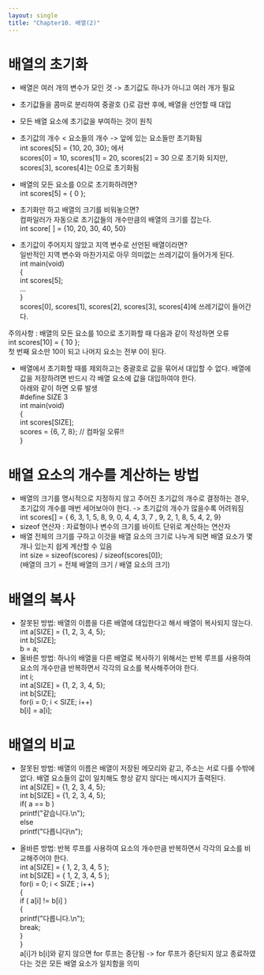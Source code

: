 ```yaml
---
layout: single
title: "Chapter10. 배열(2)"
---
```


# 배열의 초기화

+ 배열은 여러 개의 변수가 모인 것 -> 초기값도 하나가 아니고 여러 개가 필요   
+ 초기값들을 콤마로 분리하여 중괄호 {}로 감싼 후에, 배열을 선언할 때 대입   
+ 모든 배열 요소에 초기값을 부여하는 것이 원칙   
+ 초기값의 개수 < 요소들의 개수 -> 앞에 있는 요소들만 초기화됨   
int scores[5] = {10, 20, 30}; 에서   
scores[0] = 10, scores[1] = 20, scores[2] = 30 으로 초기화 되지만, scores[3], scores[4]는 0으로 초기화됨   

+ 배열의 모든 요소를 0으로 초기화하려면?   
int scores[5] = { 0 };   
+ 초기화만 하고 배열의 크기를 비워놓으면?   
컴파일러가 자동으로 초기값들의 개수만큼의 배열의 크기를 잡는다.   
int score[ ] = {10, 20, 30, 40, 50}   
+ 초기값이 주어지지 않았고 지역 변수로 선언된 배열이라면?   
일반적인 지역 변수와 마찬가지로 아무 의미없는 쓰레기값이 들어가게 된다.   
int main(void)   
{   
  int scores[5];   
  ...   
}   
scores[0], scores[1], scores[2], scores[3], scores[4]에 쓰레기값이 들어간다.   

주의사항 : 배열의 모든 요소를 10으로 초기화할 때 다음과 같이 작성하면 오류   
int scores[10] = { 10 };   
첫 번째 요소만 10이 되고 나머지 요소는 전부 0이 된다.   

+ 배열에서 초기화할 때를 제외하고는 중괄호로 값을 묶어서 대입할 수 없다. 배열에 값을 저장하려면 반드시 각 배열 요소에 값을 대입하여야 한다.   
아래와 같이 하면 오류 발생   
#define SIZE 3   
int main(void)   
{   
  int scores[SIZE];   
  scores = {6, 7, 8}; // 컴파일 오류!!   
}   

# 배열 요소의 개수를 계산하는 방법

+ 배열의 크기를 명시적으로 지정하지 않고 주어진 초기값의 개수로 결정하는 경우, 초기값의 개수를 매번 세어보아야 한다. -> 초기값의 개수가 많을수록 어려워짐   
int scores[] = { 6, 3, 1, 5, 8, 9, 0, 4, 4, 3, 7 , 9, 2, 1, 8, 5, 4, 2, 9}   
+ sizeof 연산자 : 자료형이나 변수의 크기를 바이트 단위로 계산하는 연산자   
+ 배열 전체의 크기를 구하고 이것을 배열 요소의 크기로 나누게 되면 배열 요소가 몇 개나 있는지 쉽게 계산할 수 있음   
int size = sizeof(scores) / sizeof(scores[0]);   
(배열의 크기 = 전체 배열의 크기 / 배열 요소의 크기)   

# 배열의 복사

+ 잘못된 방법: 배열의 이름을 다른 배열에 대입한다고 해서 배열이 복사되지 않는다.   
int a[SIZE] = {1, 2, 3, 4, 5};   
int b[SIZE];   
b = a;   
+ 올바른 방법: 하나의 배열을 다른 배열로 복사하기 위해서는 반복 루프를 사용하여 요소의 개수만큼 반복하면서 각각의 요소를 복사해주어야 한다.      
int i;   
int a[SIZE] = {1, 2, 3, 4, 5};   
int b[SIZE];   
for(i = 0; i < SIZE; i++)   
  b[i] = a[i];   
  
# 배열의 비교

+ 잘못된 방법: 배열의 이름은 배열이 저장된 메모리와 같고, 주소는 서로 다를 수밖에 없다. 배열 요소들의 값이 일치해도 항상 같지 않다는 메시지가 출력된다.   
int a[SIZE] = {1, 2, 3, 4, 5};   
int b[SIZE] = {1, 2, 3, 4, 5};   
if( a == b )   
  printf("같습니다.\n");   
else   
  printf("다릅니다\n");   

+ 올바른 방법: 반복 루프를 사용하여 요소의 개수만큼 반복하면서 각각의 요소를 비교해주어야 한다.   
int a[SIZE] = { 1, 2, 3, 4, 5 };   
int b[SIZE] = { 1, 2, 3, 4, 5 };   
for(i = 0; i < SIZE ; i++)   
{   
  if ( a[i] != b[i] )   
  {   
    printf("다릅니다.\n");   
    break;   
  }   
}   
a[i]가 b[i]와 같지 않으면 for 루프는 중단됨 -> for 루프가 중단되지 않고 종료하였다는 것은 모든 배열 요소가 일치함을 의미   
